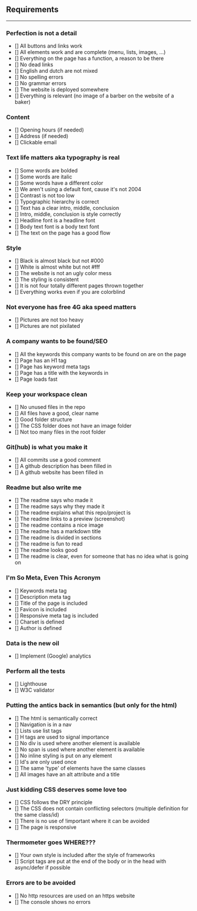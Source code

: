 ## Requirements

---

### Perfection is not a detail

- [] All buttons and links work
- [] All elements work and are complete (menu, lists, images, ...)
- [] Everything on the page has a function, a reason to be there
- [] No dead links
- [] English and dutch are not mixed
- [] No spelling errors
- [] No grammar errors
- [] The website is deployed somewhere
- [] Everything is relevant (no image of a barber on the website of a baker)

### Content

- [] Opening hours (if needed)
- [] Address (if needed)
- [] Clickable email

### Text life matters aka typography is real

- [] Some words are bolded
- [] Some words are italic
- [] Some words have a different color
- [] We aren't using a default font, cause it's not 2004
- [] Contrast is not too low
- [] Typographic hierarchy is correct
- [] Text has a clear intro, middle, conclusion
- [] Intro, middle, conclusion is style correctly
- [] Headline font is a headline font
- [] Body text font is a body text font
- [] The text on the page has a good flow

### Style

- [] Black is almost black but not #000
- [] White is almost white but not #fff
- [] The website is not an ugly color mess
- [] The styling is consistent
- [] It is not four totally different pages thrown together
- [] Everything works even if you are colorblind

### Not everyone has free 4G aka speed matters

- [] Pictures are not too heavy
- [] Pictures are not pixilated

### A company wants to be found/SEO

- [] All the keywords this company wants to be found on are on the page
- [] Page has an H1 tag
- [] Page has keyword meta tags
- [] Page has a title with the keywords in
- [] Page loads fast

### Keep your workspace clean

- [] No unused files in the repo
- [] All files have a good, clear name
- [] Good folder structure
- [] The CSS folder does not have an image folder
- [] Not too many files in the root folder

### Git(hub) is what you make it

- [] All commits use a good comment
- [] A github description has been filled in
- [] A github website has been filled in

### Readme but also write me

- [] The readme says who made it
- [] The readme says why they made it
- [] The readme explains what this repo/project is
- [] The readme links to a preview (screenshot)
- [] The readme contains a nice image
- [] The readme has a markdown title
- [] The readme is divided in sections
- [] The readme is fun to read
- [] The readme looks good
- [] The readme is clear, even for someone that has no idea what is going on

### I'm So Meta, Even This Acronym

- [] Keywords meta tag
- [] Description meta tag
- [] Title of the page is included
- [] Favicon is included
- [] Responsive meta tag is included
- [] Charset is defined
- [] Author is defined

### Data is the new oil

- [] Implement (Google) analytics

### Perform all the tests

- [] Lighthouse
- [] W3C validator

### Putting the antics back in semantics (but only for the html)

- [] The html is semantically correct
- [] Navigation is in a nav
- [] Lists use list tags
- [] H tags are used to signal importance
- [] No div is used where another element is available
- [] No span is used where another element is available
- [] No inline styling is put on any element
- [] Id's are only used once
- [] The same 'type' of elements have the same classes
- [] All images have an alt attribute and a title

### Just kidding CSS deserves some love too

- [] CSS follows the DRY principle
- [] The CSS does not contain conflicting selectors (multiple definition for the same class/id)
- [] There is no use of !important where it can be avoided
- [] The page is responsive

### Thermometer goes WHERE???

- [] Your own style is included after the style of frameworks
- [] Script tags are put at the end of the body or in the head with async/defer if possible

### Errors are to be avoided

- [] No http resources are used on an https website
- [] The console shows no errors
